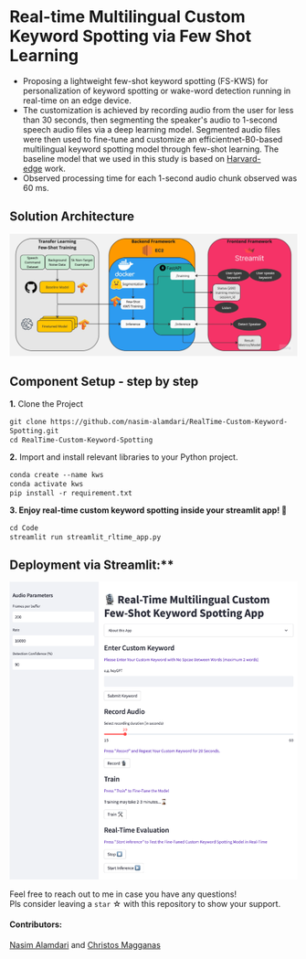 # Real-time Multilingual Custom Keyword Spotting via Few Shot Learning
- Proposing a lightweight few-shot keyword spotting (FS-KWS) for personalization of keyword spotting or wake-word detection running in real-time on an edge device.
- The customization is achieved by recording audio from the user for less than 30 seconds, then segmenting the speaker's audio to 1-second speech audio files via a deep learning model. Segmented audio files were then used to fine-tune and customize an efficientnet-B0-based multilingual keyword spotting model through few-shot learning. The baseline model that we used in this study is based on [Harvard-edge](https://github.com/harvard-edge/multilingual_kws) work.
- Observed processing time for each 1-second audio chunk observed was 60 ms.


## Solution Architecture
![Solution Architecture](Documents/MLE11_KWS_Solution_Architecture2.jpg)

## Component Setup - step by step
**1.** Clone the Project 
```
git clone https://github.com/nasim-alamdari/RealTime-Custom-Keyword-Spotting.git
cd RealTime-Custom-Keyword-Spotting
```

**2.** Import and install relevant libraries to your Python project. 
```
conda create --name kws
conda activate kws
pip install -r requirement.txt
```

**3. Enjoy real-time custom keyword spotting inside your streamlit app! 🎈**
```
cd Code
streamlit run streamlit_rltime_app.py
```


## Deployment via Streamlit:**

![streamlit App](Images/streamlit_scrnshot.png)

Feel free to reach out to me in case you have any questions! <br>
Pls consider leaving a `star` ☆ with this repository to show your support.

#### Contributors: 
[Nasim Alamdari](https://www.linkedin.com/in/nasim-alamdari/) and [Christos Magganas](https://www.linkedin.com/in/christos-magganas/)





